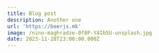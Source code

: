 ```yaml
---
title: Blog post
description: Another one
url: 'https://beerjs.mk'
image: /nino-maghradze-0f8P-Y4Ib5U-unsplash.jpg
date: 2023-11-28T23:00:00.000Z
---
```


